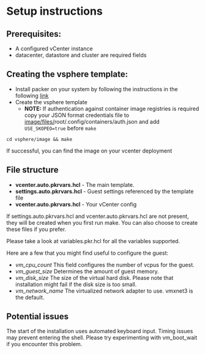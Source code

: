 # Setup instructions

## Prerequisites:

- A configured vCenter instance
- datacenter, datastore and cluster are required fields

## Creating the vsphere template:
- Install packer on your system by following the instructions in the following [link](https://learn.hashicorp.com/tutorials/packer/get-started-install-cli)
- Create the vsphere template
	- **NOTE:** If authentication against container image registries is required copy your JSON format credentials
	file to [image/files/](./image/files/)root/.config/containers/auth.json and add `USE_SKOPEO=true` before `make`
```
cd vsphere/image && make
```
If successful, you can find the image on your vcenter deployment

## File structure
- **vcenter.auto.pkrvars.hcl** - The main template.
- **settings.auto.pkrvars.hcl** - Guest settings referenced by the template file
- **vcenter.auto.pkrvars.hcl** - Your vCenter config

If settings.auto.pkrvars.hcl and vcenter.auto.pkrvars.hcl are not present, they will be created
when you first run make. You can also choose to create these files if you prefer.

Please take a look at variables.pkr.hcl for all the variables supported.

Here are a few that you might find useful to configure the guest:
- *vm_cpu_count*
  This field configures the number of vcpus for the guest.
- *vm_guest_size*
  Determines the amount of guest memory.
- *vm_disk_size*
  The size of the virtual hard disk. Please note that installation might fail if the disk size is too small.
- *vm_network_name*
  The virtualized network adapter to use. vmxnet3 is the default.

## Potential issues
The start of the installation uses automated keyboard input. Timing issues may prevent entering
the shell. Please try experimenting with vm_boot_wait if you encounter this problem.

